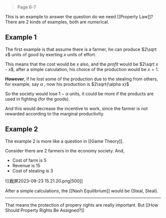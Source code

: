 > Page 6-7

This is an example to answer the question do we need  [[Property Law]]? There are 2 kinds of examples, both are numerical.

## Example 1

The first example is that assume there is a farmer, he can produce $2\sqrt x$ units of good by exerting $x$ units of effort.

This means that the cost would be $x$ also, and the *profit* would be $2\sqrt x - x$, after a simple calculation, his choice of the production would be $x=1$.

**However**, if he lost some of the production due to the stealing from others, for example, say $\alpha$ , now his production is $2\sqrt{\alpha x}$ 

So the society would lose $1-\alpha$ units, it could be more if the products are used in fighting (for the goods).

And this would decrease the incentive to work, since the farmer is not rewarded according to the marginal productivity.

## Example 2

The example 2 is more like a question in [[Game Theory]].

Consider there are 2 farmers in the economy society. And,

- Cost of farm is 5
- Revenue is 15
- Cost of stealing is 3

![[截屏2023-09-23 15.21.20.png|500]]

After a simple calculations, the [[Nash Equilibrium]] would be (Steal, Steal).

---

That means the protection of propery rights are really important. But [[How Should Property Rights Be Assigned?]]

